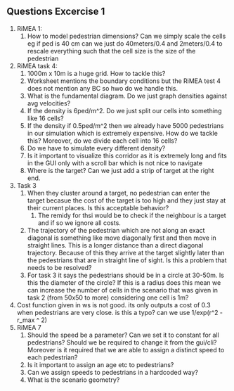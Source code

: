 ## Questions Excercise 1
1. RiMEA 1:
   1. How to model pedestrian dimensions? Can we simply scale the cells eg if ped is 40 cm can we just do 40meters/0.4 and 2meters/0.4 to rescale everything such that the cell size is the size of the pedestrian
2. RiMEA task 4:
   1. 1000m x 10m is a huge grid. How to tackle this?
   2. Worksheet mentions the boundary conditions but the RiMEA test 4 does not mention any BC so hwo do we handle this.
   3. What is the fundamental diagram. Do we just graph densities against avg velocities?
   4. If the density is 6ped/m^2. Do we just split our cells into something like 16 cells?
   5. If the density if 0.5ped/m^2 then we already have 5000 pedestrians in our simulation which is extremely expensive. How do we tackle this? Moreover, do we divide each cell into 16 cells?
   6. Do we have to simulate every different density?
   7. Is it important to visualize this corridor as it is extremely long and fits in the GUI only with a scroll bar which is not nice to navigate
   8. Where is the target? Can we just add a strip of target at the right end.
3. Task 3
   1. When they cluster around a target, no pedestrian can enter the target becasue the cost of the target is too high and they just stay at their current places. Is this acceptable behavior?
      1. The remidy for thsi would be to check if the neighbour is a target and if so we ignore all costs.
   2. The trajectory of the pedestrian which are not along an exact diagonal is something like move diagonally first and then move in straight lines. This is a longer distance than a direct diagonal trajectory. Because of this they arrive at the target slightly later than the pedestrians that are in straight line of sight. Is this a problem that needs to be resolved? 
   3. For task 3 it says the pedestrians should be in a circle at 30-50m. Is this the diameter of the circle? If this is a radius does this mean we can increase the number of cells in the scenario that was given in task 2 (from 50x50 to more) considering one cell is 1m?
4. Cost function given in ws is not good. its only outputs a cost of 0.3 when pedestrians are very close. is this a typo? can we use 1/exp(r^2 - r_max ^ 2)
5. RiMEA 7
   1. Should the speed be a parameter? Can we set it to constant for all pedestrians? Should we be required to change it from the gui/cli? Moreover is it required that we are able to assign a distinct speed to each pedestrian?
   2. Is it important to assign an age etc to pedestrians?
   3. Can we assign speeds to pedestrians in a hardcoded way?
   4. What is the scenario geometry?
